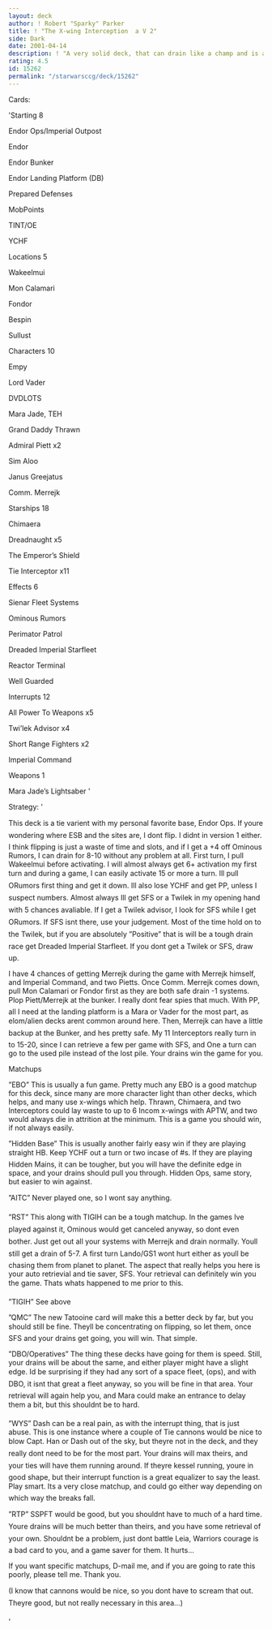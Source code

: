 ```yaml
---
layout: deck
author: ! Robert "Sparky" Parker
title: ! "The X-wing Interception  a V 2"
side: Dark
date: 2001-04-14
description: ! "A very solid deck, that can drain like a champ and is a force to be reckoned with in space."
rating: 4.5
id: 15262
permalink: "/starwarsccg/deck/15262"
---
```

Cards: 

'Starting 8

Endor Ops/Imperial Outpost

Endor

Endor Bunker

Endor Landing Platform (DB)

Prepared Defenses

MobPoints

TINT/OE

YCHF


Locations 5

Wakeelmui

Mon Calamari

Fondor

Bespin

Sullust


Characters 10

Empy

Lord Vader

DVDLOTS

Mara Jade, TEH

Grand Daddy Thrawn

Admiral Piett x2

Sim Aloo

Janus Greejatus

Comm. Merrejk


Starships 18

Chimaera

Dreadnaught x5

The Emperor’s Shield

Tie Interceptor x11


Effects 6

Sienar Fleet Systems

Ominous Rumors

Perimator Patrol

Dreaded Imperial Starfleet

Reactor Terminal

Well Guarded


Interrupts 12

All Power To Weapons x5

Twi’lek Advisor x4

Short Range Fighters x2

Imperial Command


Weapons 1

Mara Jade’s Lightsaber '

Strategy: '

This deck is a tie varient with my personal favorite base, Endor Ops.  If youre wondering where ESB and the sites are, I dont flip.  I didnt in version 1 either.  I think flipping is just a waste of time and slots, and if I get a +4 off Ominous Rumors, I can drain for 8-10 without any problem at all.  First turn, I pull Wakeelmui before activating.  I will almost always get 6+ activation my first turn and during a game, I can easily activate 15 or more a turn.  Ill pull ORumors first thing and get it down.  Ill also lose YCHF and get PP, unless I suspect numbers.  Almost always Ill get SFS or a Twilek in my opening hand with 5 chances avaliable.  If I get a Twilek advisor, I look for SFS while I get ORumors.  If SFS isnt there, use your judgement.  Most of the time hold on to the Twilek, but if you are absolutely ”Positive” that is will be a tough drain race get Dreaded Imperial Starfleet.  If you dont get a Twilek or SFS, draw up.  


I have 4 chances of getting Merrejk during the game with Merrejk himself, and Imperial Command, and two Pietts.  Once Comm. Merrejk comes down, pull Mon Calamari or Fondor first as they are both safe drain -1 systems.  Plop Piett/Merrejk at the bunker.  I really dont fear spies that much.  With PP, all I need at the landing platform is a Mara or Vader for the most part, as elom/alien decks arent common around here.  Then, Merrejk can have a little backup at the Bunker, and hes pretty safe.  My 11 Interceptors really turn in to 15-20, since I can retrieve a few per game with SFS, and One a turn can go to the used pile instead of the lost pile.  Your drains win the game for you.


Matchups


”EBO” This is usually a fun game.  Pretty much any EBO is a good matchup for this deck, since many are more character light than other decks, which helps, and many use x-wings which help.  Thrawn, Chimaera, and two Interceptors could lay waste to up to 6 Incom x-wings with APTW, and two would always die in attrition at the minimum.  This is a game you should win, if not always easily.


”Hidden Base” This is usually another fairly easy win if they are playing straight HB.  Keep YCHF out a turn or two incase of #s.  If they are playing Hidden Mains, it can be tougher, but you will have the definite edge in space, and your drains should pull you through.  Hidden Ops, same story, but easier to win against.


”AITC” Never played one, so I wont say anything.


”RST” This along with TIGIH can be a tough matchup.  In the games Ive played against it, Ominous would get canceled anyway, so dont even bother.  Just get out all your systems with Merrejk and drain normally.  Youll still get a drain of 5-7.  A first turn Lando/GS1 wont hurt either as youll be chasing them from planet to planet.  The aspect that really helps you here is your auto retrievial and tie saver, SFS.  Your retrieval can definitely win you the game.  Thats whats happened to me prior to this.


”TIGIH” See above


”QMC”  The new Tatooine card will make this a better deck by far, but you should still be fine.  Theyll be concentrating on flipping, so let them, once SFS and your drains get going, you will win.  That simple.


”DBO/Operatives” The thing these decks have going for them is speed.  Still, your drains will be about the same, and either player might have a slight edge.  Id be surprising if they had any sort of a space fleet, (ops), and with DBO, it isnt that great a fleet anyway, so you will be fine in that area.  Your retrieval will again help you, and Mara could make an entrance to delay them a bit, but this shouldnt be to hard.


”WYS” Dash can be a real pain, as with the interrupt thing, that is just abuse.  This is one instance where a couple of Tie cannons would be nice to blow Capt. Han or Dash out of the sky, but theyre not in the deck, and they really dont need to be for the most part.  Your drains will max theirs, and your ties will have them running around.  If theyre kessel running, youre in good shape, but their interrupt function is a great equalizer to say the least.  Play smart.  Its a very close matchup, and could go either way depending on which way the breaks fall.


”RTP” SSPFT would be good, but you shouldnt have to much of a hard time.  Youre drains will be much better than theirs, and you have some retrieval of your own.  Shouldnt be a problem, just dont battle Leia, Warriors courage is a bad card to you, and a game saver for them.  It hurts...


If you want specific matchups, D-mail me, and if you are going to rate this poorly, please tell me.  Thank you.


(I know that cannons would be nice, so you dont have to scream that out.  Theyre good, but not really necessary in this area...)

'
